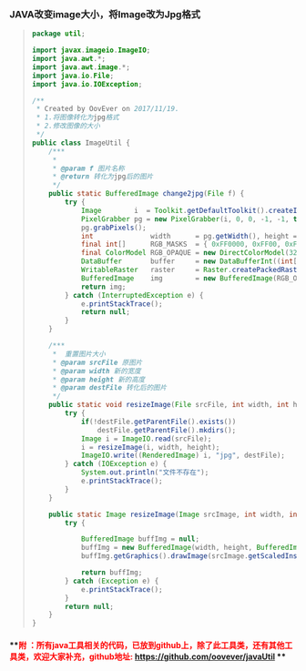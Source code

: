 ### JAVA改变image大小，将Image改为Jpg格式

> ```java
> package util;
>
> import javax.imageio.ImageIO;
> import java.awt.*;
> import java.awt.image.*;
> import java.io.File;
> import java.io.IOException;
>
> /**
>  * Created by OovEver on 2017/11/19.
>  * 1.将图像转化为jpg格式
>  * 2.修改图像的大小
>  */
> public class ImageUtil {
>     /***
>      * 
>      * @param f 图片名称
>      * @return 转化为jpg后的图片
>      */
>     public static BufferedImage change2jpg(File f) {
>         try {
>             Image        i  = Toolkit.getDefaultToolkit().createImage(f.getAbsolutePath());
>             PixelGrabber pg = new PixelGrabber(i, 0, 0, -1, -1, true);
>             pg.grabPixels();
>             int              width      = pg.getWidth(), height = pg.getHeight();
>             final int[]      RGB_MASKS  = { 0xFF0000, 0xFF00, 0xFF };
>             final ColorModel RGB_OPAQUE = new DirectColorModel(32, RGB_MASKS[0], RGB_MASKS[1], RGB_MASKS[2]);
>             DataBuffer       buffer     = new DataBufferInt((int[]) pg.getPixels(), pg.getWidth() * pg.getHeight());
>             WritableRaster   raster     = Raster.createPackedRaster(buffer, width, height, width, RGB_MASKS, null);
>             BufferedImage    img        = new BufferedImage(RGB_OPAQUE, raster, false, null);
>             return img;
>         } catch (InterruptedException e) {
>             e.printStackTrace();
>             return null;
>         }
>     }
>
>     /***
>      *  重置图片大小
>      * @param srcFile 原图片
>      * @param width 新的宽度
>      * @param height 新的高度
>      * @param destFile 转化后的图片
>      */
>     public static void resizeImage(File srcFile, int width, int height, File destFile) {
>         try {
>             if(!destFile.getParentFile().exists())
>                 destFile.getParentFile().mkdirs();
>             Image i = ImageIO.read(srcFile);
>             i = resizeImage(i, width, height);
>             ImageIO.write((RenderedImage) i, "jpg", destFile);
>         } catch (IOException e) {
>             System.out.println("文件不存在");
>             e.printStackTrace();
>         }
>     }
>
>     public static Image resizeImage(Image srcImage, int width, int height) {
>         try {
>
>             BufferedImage buffImg = null;
>             buffImg = new BufferedImage(width, height, BufferedImage.TYPE_INT_RGB);
>             buffImg.getGraphics().drawImage(srcImage.getScaledInstance(width, height, Image.SCALE_SMOOTH), 0, 0, null);
>
>             return buffImg;
>         } catch (Exception e) {
>             e.printStackTrace();
>         }
>         return null;
>     }
> }
>
> ```

####  **<font color=red>附 ：所有java工具相关的代码，已放到github上，除了此工具类，还有其他工具类，欢迎大家补充，github地址:</font> https://github.com/oovever/javaUtil ** 